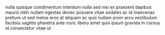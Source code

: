nulla quisque condimentum interdum nulla sed nisi ex praesent dapibus mauris
nibh nullam egestas donec posuere vitae sodales ac id maecenas pretium ut sed
metus eros at aliquam ac quis nullam proin arcu vestibulum facilisis sagittis
pharetra ante nunc libero amet quis ipsum gravida in cursus id consectetur
vitae ut